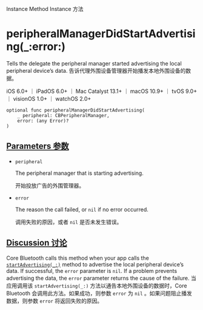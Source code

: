 Instance Method Instance 方法

# peripheralManagerDidStartAdvertising(_:error:) 

Tells the delegate the peripheral manager started advertising the local peripheral device’s data.
告诉代理外围设备管理器开始播发本地外围设备的数据。

iOS 6.0+ ｜ iPadOS 6.0+ ｜ Mac Catalyst 13.1+ ｜ macOS 10.9+ ｜ tvOS 9.0+ ｜ visionOS 1.0+ ｜ watchOS 2.0+ 

```
optional func peripheralManagerDidStartAdvertising(
    _ peripheral: CBPeripheralManager,
    error: (any Error)?
)
```



## [Parameters 参数](https://developer.apple.com/documentation/corebluetooth/cbperipheralmanagerdelegate/peripheralmanagerdidstartadvertising(_:error:)#parameters)

- `peripheral`

  The peripheral manager that is starting advertising.

  开始投放广告的外围管理器。

- `error`

  The reason the call failed, or `nil` if no error occurred. 

  调用失败的原因，或者 `nil` 是否未发生错误。

  

## [Discussion 讨论](https://developer.apple.com/documentation/corebluetooth/cbperipheralmanagerdelegate/peripheralmanagerdidstartadvertising(_:error:)#Discussion)

Core Bluetooth calls this method when your app calls the [`startAdvertising(_:)`](https://developer.apple.com/documentation/corebluetooth/cbperipheralmanager/startadvertising(_:)) method to advertise the local peripheral device’s data. If successful, the `error` parameter is `nil`. If a problem prevents advertising the data, the `error` parameter returns the cause of the failure.
当应用调用该 `startAdvertising(_:)` 方法以通告本地外围设备的数据时，Core Bluetooth 会调用此方法。如果成功，则参数 `error` 为 `nil` 。如果问题阻止播发数据，则参数 `error` 将返回失败的原因。
